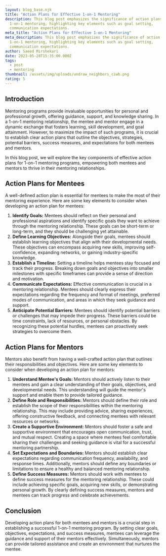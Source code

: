 ```yaml
---
layout: blog_base.njk
title: "Action Plans for Effective 1-on-1 Mentoring"
description: This blog post emphasizes the significance of action plans in
  1-on-1 mentoring, highlighting key elements such as goal setting,
  communication expectations.
meta_title: "Action Plans for Effective 1-on-1 Mentoring"
meta_description: This blog post emphasizes the significance of action plans in
  1-on-1 mentoring, highlighting key elements such as goal setting,
  communication expectations.
author: Saeed Mirshekari
date: 2023-05-28T15:35:00.000Z
tags:
  - post
  - mentoring
thumbnail: /assets/img/uploads/undraw_neighbors_ciwb.png
rating: 5
---
```

<h2>Introduction</h2>

Mentoring programs provide invaluable opportunities for personal and professional growth, offering guidance, support, and knowledge sharing. In a 1-on-1 mentoring relationship, the mentee and mentor engage in a dynamic exchange that fosters learning, skill development, and goal attainment. However, to maximize the impact of such programs, it is crucial to establish clear action plans that outline the objectives, strategies, potential barriers, success measures, and expectations for both mentees and mentors. 

In this blog post, we will explore the key components of effective action plans for 1-on-1 mentoring programs, empowering both mentees and mentors to thrive in their mentoring relationships.

<h2>Action Plans for Mentees</h2>

A well-defined action plan is essential for mentees to make the most of their mentoring experience. Here are some key elements to consider when developing an action plan for mentees:

1. **Identify Goals:** Mentees should reflect on their personal and professional aspirations and identify specific goals they want to achieve through the mentoring relationship. These goals can be short-term or long-term, and they should be challenging yet attainable.
2. **Define Learning Objectives:** Alongside their goals, mentees should establish learning objectives that align with their developmental needs. These objectives can encompass acquiring new skills, improving self-confidence, expanding networks, or gaining industry-specific knowledge.
3. **Establish a Timeline:** Setting a timeline helps mentees stay focused and track their progress. Breaking down goals and objectives into smaller milestones with specific timeframes can provide a sense of direction and motivation.
4. **Communicate Expectations:** Effective communication is crucial in a mentoring relationship. Mentees should clearly express their expectations regarding the frequency and format of meetings, preferred modes of communication, and areas in which they seek guidance and support.
5. **Anticipate Potential Barriers:** Mentees should identify potential barriers or challenges that may impede their progress. These barriers could be time constraints, lack of resources, or personal obstacles. By recognizing these potential hurdles, mentees can proactively seek strategies to overcome them.

<h2>Action Plans for Mentors</h2>

Mentors also benefit from having a well-crafted action plan that outlines their responsibilities and objectives. Here are some key elements to consider when developing an action plan for mentors:

1. **Understand Mentee's Goals:** Mentors should actively listen to their mentees and gain a clear understanding of their goals, objectives, and developmental needs. This understanding will guide the mentor's support and enable them to provide tailored guidance.
2. **Define Role and Responsibilities:** Mentors should define their role and establish the scope of their responsibilities within the mentoring relationship. This may include providing advice, sharing experiences, offering constructive feedback, and connecting mentees with relevant resources or networks.
3. **Create a Supportive Environment:** Mentors should foster a safe and supportive environment that encourages open communication, trust, and mutual respect. Creating a space where mentees feel comfortable sharing their challenges and seeking guidance is vital for a successful mentoring partnership.
4. **Set Expectations and Boundaries:** Mentors should establish clear expectations regarding communication frequency, availability, and response times. Additionally, mentors should define any boundaries or limitations to ensure a healthy and balanced mentoring relationship.
5. **Define Success Measures:** Mentors should work with mentees to define success measures for the mentoring relationship. These could include achieving specific goals, acquiring new skills, or demonstrating personal growth. By clearly defining success measures, mentors and mentees can track progress and celebrate achievements.

<h2>Conclusion</h2>

Developing action plans for both mentees and mentors is a crucial step in establishing a successful 1-on-1 mentoring program. By setting clear goals, objectives, expectations, and success measures, mentees can leverage the guidance and support of their mentors effectively. Simultaneously, mentors can provide tailored assistance and create an environment that nurtures the mentee.